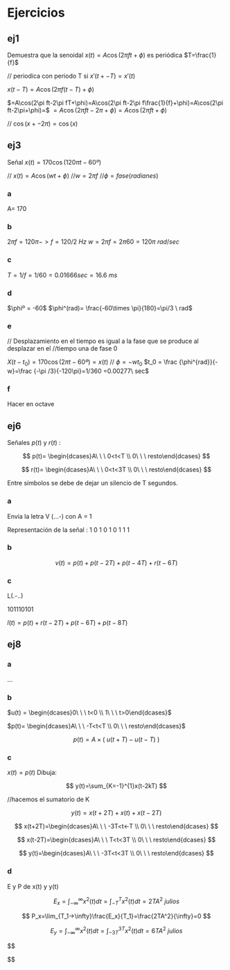 # Ejercicios

## ej1

Demuestra que la senoidal $x(t)=A\cos (2\pi ft+\phi)$ es periódica $T=\frac{1}{f}$

// periodica con periodo T si $x'(t+-T)=x'(t)$

$x(t-T)=A\cos(2\pi f(t-T)+\phi)$

$=A\cos(2\pi ft-2\pi fT+\phi)=A\cos(2\pi ft-2\pi f\frac{1}{f}+\phi)=A\cos(2\pi ft-2\pi+\phi)=$
$=A\cos(2\pi ft-2\pi+\phi)=A\cos(2\pi ft+\phi)$

// $\cos (x+- 2\pi)=\cos(x)$

## ej3

Señal $x(t)=170\cos (120\pi t-60º)$

// $x(t)=A\cos(wt+\phi)$
//$w=2\pi f$
//$\phi=fase(radianes)$

### a

A= 170

### b

$2\pi f=120\pi -> f=120/2\ Hz$
$w=2\pi f=2\pi 60 = 120\pi \ rad/sec$

### c

$T= 1/f= 1/60 = 0.01666 sec = 16.6 \ ms$

### d

$\phiº = -60$
$\phi^(rad)= \frac{-60\times \pi}{180}=\pi/3 \ rad$

### e

// Desplazamiento en el tiempo es igual a la fase que se produce al desplazar en el //tiempo una de fase 0

$X(t-t_0)=170\cos(2\pi t -60º)=x(t)$
// $\phi = -wt_0$
$t_0 = \frac {\phi^{rad}}{-w}=\frac {-\pi /3}{-120\pi}=1/360 =0.00277\ sec$

### f

Hacer en octave

## ej6

Señales $p(t)$ y $r(t)$ :

$$
p(t)= \begin{dcases}A\ \ \ 0<t<T \\ 0\ \ \ resto\end{dcases}
$$

$$
r(t)= \begin{dcases}A\ \ \ 0<t<3T \\ 0\ \ \ resto\end{dcases}
$$

Entre símbolos se debe de dejar un silencio de T segundos.

### a

Envia la letra V (...-) con A = 1

Representación de la señal : 1 0 1 0 1 0 1 1 1

### b

$$
v(t)=p(t)+p(t-2T)+p(t-4T)+r(t-6T)
$$

### c

L(.-..)

101110101

$l(t)=p(t)+r(t-2T)+p(t-6T)+p(t-8T)$

## ej8

### a

...

### b

$u(t) = \begin{dcases}0\ \ \ t<0 \\ 1\ \ \ t>0\end{dcases}$


$p(t)= \begin{dcases}A\ \ \ -T<t<T \\ 0\ \ \ resto\end{dcases}$

$$
p(t) =A\times(\ u(t+T)-u(t-T)\ )
$$

### c

$x(t)=p(t)$
Dibuja:

$$
y(t)=\sum_{K=-1}^{1}x(t-2kT)
$$

//hacemos el sumatorio de K

$$
y(t)= x(t+2T)+x(t)+x(t-2T)
$$

$$
x(t+2T)=\begin{dcases}A\ \ \ -3T<t<-T \\ 0\ \ \ resto\end{dcases}
$$

$$
x(t-2T)=\begin{dcases}A\ \ \ T<t<3T \\ 0\ \ \ resto\end{dcases}
$$

$$
y(t)=\begin{dcases}A\ \ \ -3T<t<3T \\ 0\ \ \ resto\end{dcases}
$$

### d

E y P de x(t) y y(t)

$$
E_x=\int_{-\infty}^{\infty}x^2(t)dt=\int_{-T}^{T}x^2(t)dt=2TA^2\ julios
$$

$$
P_x=\lim_{T_1->\infty}\frac{E_x}{T_1}=\frac{2TA^2}{\infty}=0
$$



$$
E_y=\int_{-\infty}^{\infty}x^2(t)dt=\int_{-3T}^{3T}x^2(t)dt=6TA^2\ julios
$$

$$

$$
